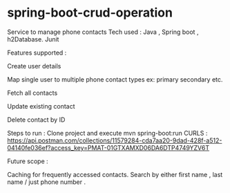 # spring-boot-crud-operation
Service to manage phone contacts 
Tech used : 
Java , Spring boot , h2Database. Junit 

Features supported : 

Create user details 

Map single user to multiple phone contact types ex: primary secondary etc.

Fetch all contacts

Update existing contact 


Delete contact by ID



Steps to run : 
Clone project and execute mvn spring-boot:run
CURLS : 
https://api.postman.com/collections/11579284-cda7aa20-9dad-428f-a512-04140fe036ef?access_key=PMAT-01GTXAMXD06DA6DTP4749YZV6T


Future scope : 

Caching for frequently accessed contacts. 
Search by either first name , last name / just phone number .

